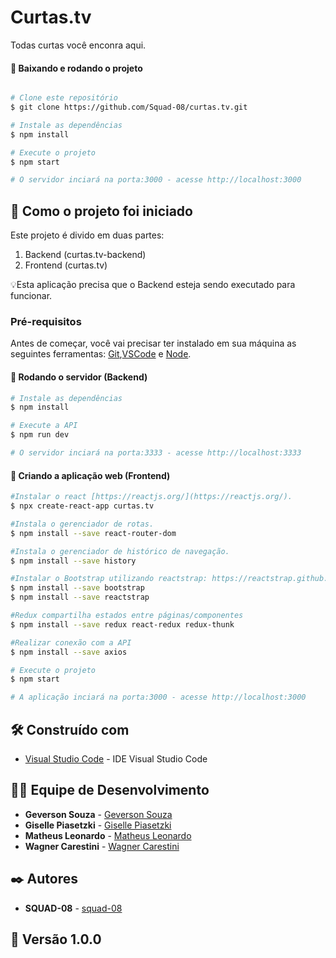 # Curtas.tv
Todas curtas você enconra aqui.

#### 🧭 Baixando e rodando o projeto
```bash

# Clone este repositório
$ git clone https://github.com/Squad-08/curtas.tv.git

# Instale as dependências
$ npm install

# Execute o projeto
$ npm start

# O servidor inciará na porta:3000 - acesse http://localhost:3000 

```

## 🚀 Como o projeto foi iniciado

Este projeto é divido em duas partes:
1. Backend (curtas.tv-backend) 
2. Frontend (curtas.tv) 

💡Esta aplicação precisa que o Backend esteja sendo executado para funcionar.

### Pré-requisitos

Antes de começar, você vai precisar ter instalado em sua máquina as seguintes ferramentas:
[Git](https://git-scm.com),[VSCode](https://code.visualstudio.com/) e [Node](https://nodejs.org/en/).

#### 🎲 Rodando o servidor (Backend)

```bash
# Instale as dependências
$ npm install

# Execute a API
$ npm run dev

# O servidor inciará na porta:3333 - acesse http://localhost:3333 

```
#### 🎲 Criando a aplicação web (Frontend)

```bash
#Instalar o react [https://reactjs.org/](https://reactjs.org/).
$ npx create-react-app curtas.tv

#Instala o gerenciador de rotas.
$ npm install --save react-router-dom

#Instala o gerenciador de histórico de navegação.
$ npm install --save history

#Instalar o Bootstrap utilizando reactstrap: https://reactstrap.github.io/
$ npm install --save bootstrap
$ npm install --save reactstrap

#Redux compartilha estados entre páginas/componentes
$ npm install --save redux react-redux redux-thunk

#Realizar conexão com a API
$ npm install --save axios

# Execute o projeto
$ npm start

# A aplicação inciará na porta:3000 - acesse http://localhost:3000 

```

## 🛠️ Construído com

* [Visual Studio Code](https://code.visualstudio.com/) - IDE Visual Studio Code

## 👨‍💻 Equipe de Desenvolvimento

* **Geverson Souza** - [Geverson Souza](https://www.linkedin.com/in/geverson-souza-033aa193/)
* **Giselle Piasetzki** - [Giselle Piasetzki]( https://www.linkedin.com/in/giselle-carolina-piasetzki-ba216a134/)
* **Matheus Leonardo** - [Matheus Leonardo](https://linkedin.com.br/)
* **Wagner Carestini** - [Wagner Carestini]( https://www.linkedin.com/in/wagnercarestini/)

## ✒️ Autores

* **SQUAD-08** - [squad-08]( https://github.com/orgs/Squad-08/projects/1)

## 📌 Versão 1.0.0

